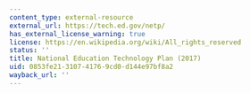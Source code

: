 ```yaml
---
content_type: external-resource
external_url: https://tech.ed.gov/netp/
has_external_license_warning: true
license: https://en.wikipedia.org/wiki/All_rights_reserved
status: ''
title: National Education Technology Plan (2017)
uid: 0853fe21-3107-4176-9cd0-d144e97bf8a2
wayback_url: ''
---
```

